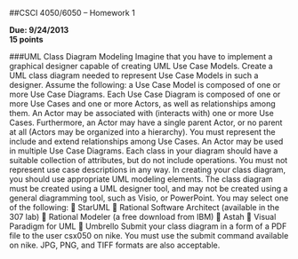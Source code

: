 ##CSCI 4050/6050 – Homework 1

**Due: 9/24/2013**  
**15 points**

###UML Class Diagram Modeling
Imagine that you have to implement a graphical designer capable of creating UML Use Case
Models. Create a UML class diagram needed to represent Use Case Models in such a designer.
Assume the following: a Use Case Model is composed of one or more Use Case Diagrams. Each
Use Case Diagram is composed of one or more Use Cases and one or more Actors, as well as
relationships among them. An Actor may be associated with (interacts with) one or more Use
Cases. Furthermore, an Actor may have a single parent Actor, or no parent at all (Actors may be
organized into a hierarchy). You must represent the include and extend relationships among Use
Cases. An Actor may be used in multiple Use Case Diagrams. Each class in your diagram
should have a suitable collection of attributes, but do not include operations. You must not
represent use case descriptions in any way.
In creating your class diagram, you should use appropriate UML modeling elements.
The class diagram must be created using a UML designer tool, and may not be created using a
general diagramming tool, such as Visio, or PowerPoint. You may select one of the following:
 StarUML
 Rational Software Architect (available in the 307 lab)
 Rational Modeler (a free download from IBM)
 Astah
 Visual Paradigm for UML
 Umbrello
Submit your class diagram in a form of a PDF file to the user csx050 on nike. You must use
the submit command available on nike. JPG, PNG, and TIFF formats are also acceptable.
